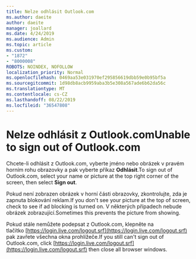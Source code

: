 ```yaml
---
title: Nelze odhlásit Outlook.com
ms.author: daeite
author: daeite
manager: joallard
ms.date: 4/24/2019
ms.audience: Admin
ms.topic: article
ms.custom:
- "1872"
- "8000008"
ROBOTS: NOINDEX, NOFOLLOW
localization_priority: Normal
ms.openlocfilehash: 0469aa53e031970ef295856619dbb59e0b95bf5a
ms.sourcegitcommit: 1d98db8acb9959aba3b5e308a567ade6b62da56c
ms.translationtype: MT
ms.contentlocale: cs-CZ
ms.lasthandoff: 08/22/2019
ms.locfileid: "36547808"
---
```

# <a name="unable-to-sign-out-of-outlookcom"></a><span data-ttu-id="c5a80-102">Nelze odhlásit z Outlook.com</span><span class="sxs-lookup"><span data-stu-id="c5a80-102">Unable to sign out of Outlook.com</span></span>

<span data-ttu-id="c5a80-103">Chcete-li odhlásit z Outlook.com, vyberte jméno nebo obrázek v pravém horním rohu obrazovky a pak vyberte příkaz **Odhlásit**.</span><span class="sxs-lookup"><span data-stu-id="c5a80-103">To sign out of Outlook.com, select your name or picture at the top right corner of the screen, then select **Sign out**.</span></span>

<span data-ttu-id="c5a80-104">Pokud není zobrazen obrázek v horní části obrazovky, zkontrolujte, zda je zapnuta blokování reklam.</span><span class="sxs-lookup"><span data-stu-id="c5a80-104">If you don't see your picture at the top of screen, check to see if ad blocking is turned on.</span></span> <span data-ttu-id="c5a80-105">V některých případech nebude obrázek zobrazující.</span><span class="sxs-lookup"><span data-stu-id="c5a80-105">Sometimes this prevents the picture from showing.</span></span>

<span data-ttu-id="c5a80-106">Pokud stále nemůžete podepsat z Outlook.com, klepněte na tlačítko [https://login.live.com/logout.srf](https://login.live.com/logout.srf) pak zavřete všechna okna prohlížeče.</span><span class="sxs-lookup"><span data-stu-id="c5a80-106">If you still can't sign out of Outlook.com, click [https://login.live.com/logout.srf](https://login.live.com/logout.srf) then close all browser windows.</span></span>